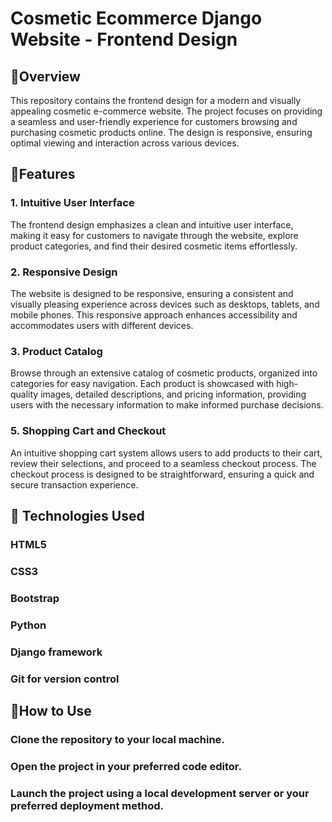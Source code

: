 # Cosmetic Ecommerce Django Website - Frontend Design

## 💫Overview
This repository contains the frontend design for a modern and visually appealing cosmetic e-commerce website. The project focuses on providing a seamless and user-friendly experience for customers browsing and purchasing cosmetic products online. The design is responsive, ensuring optimal viewing and interaction across various devices.

## 💫Features
### 1. Intuitive User Interface
The frontend design emphasizes a clean and intuitive user interface, making it easy for customers to navigate through the website, explore product categories, and find their desired cosmetic items effortlessly.

### 2. Responsive Design
The website is designed to be responsive, ensuring a consistent and visually pleasing experience across devices such as desktops, tablets, and mobile phones. This responsive approach enhances accessibility and accommodates users with different devices.

### 3. Product Catalog
Browse through an extensive catalog of cosmetic products, organized into categories for easy navigation. Each product is showcased with high-quality images, detailed descriptions, and pricing information, providing users with the necessary information to make informed purchase decisions.

### 5. Shopping Cart and Checkout
An intuitive shopping cart system allows users to add products to their cart, review their selections, and proceed to a seamless checkout process. The checkout process is designed to be straightforward, ensuring a quick and secure transaction experience.


## 💫 Technologies Used
### HTML5
### CSS3 
### Bootstrap 
### Python
### Django framework 
### Git for version control

## 💫How to Use
### Clone the repository to your local machine.
### Open the project in your preferred code editor.
### Launch the project using a local development server or your preferred deployment method.
